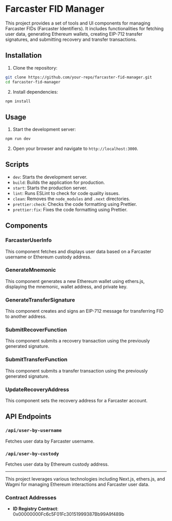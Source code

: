 # Farcaster FID Manager

This project provides a set of tools and UI components for managing Farcaster FIDs (Farcaster Identifiers). It includes functionalities for fetching user data, generating Ethereum wallets, creating EIP-712 transfer signatures, and submitting recovery and transfer transactions.


## Installation

1. Clone the repository:

```sh
git clone https://github.com/your-repo/farcaster-fid-manager.git
cd farcaster-fid-manager
```

2. Install dependencies:

```sh
npm install
```

## Usage

1. Start the development server:

```sh
npm run dev
```

2. Open your browser and navigate to `http://localhost:3000`.

## Scripts

- `dev`: Starts the development server.
- `build`: Builds the application for production.
- `start`: Starts the production server.
- `lint`: Runs ESLint to check for code quality issues.
- `clean`: Removes the `node_modules` and `.next` directories.
- `prettier:check`: Checks the code formatting using Prettier.
- `prettier:fix`: Fixes the code formatting using Prettier.

## Components

### FarcasterUserInfo

This component fetches and displays user data based on a Farcaster username or Ethereum custody address.

### GenerateMnemonic

This component generates a new Ethereum wallet using ethers.js, displaying the mnemonic, wallet address, and private key.

### GenerateTransferSignature

This component creates and signs an EIP-712 message for transferring FID to another address.

### SubmitRecoverFunction

This component submits a recovery transaction using the previously generated signature.

### SubmitTransferFunction

This component submits a transfer transaction using the previously generated signature.

### UpdateRecoveryAddress

This component sets the recovery address for a Farcaster account.

## API Endpoints

### `/api/user-by-username`
Fetches user data by Farcaster username.

### `/api/user-by-custody`
Fetches user data by Ethereum custody address.

---

This project leverages various technologies including Next.js, ethers.js, and Wagmi for managing Ethereum interactions and Farcaster user data.

### Contract Addresses

- **ID Registry Contract**: 0x00000000Fc6c5F01Fc30151999387Bb99A9f489b
